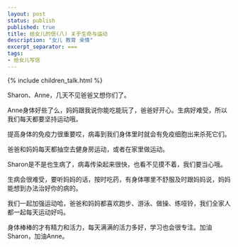 ```yaml
---
layout: post
status: publish
published: true
title: 给女儿的信(八) 关于生命与运动
description: "女儿 教育 亲情"
excerpt_separator: ===
tags:
- 给女儿写信
---
```


{% include children_talk.html %}

Sharon、Anne，几天不见爸爸又想你们了。

Anne身体好些了么，妈妈跟我说你能吃能玩了，爸爸好开心。生病好难受，所以我们每天都要坚持运动哦。

提高身体的免疫力很重要哎，病毒到我们身体里时就会有免疫细胞出来杀死它们。

爸爸和妈妈每天都抽空去健身房运动，或者在家里做运动。

Sharon是不是也生病了，病毒传染起来很快，也看不见摸不着，我们要当心哦。

生病会很难受，要听妈妈的话，按时吃药，有身体哪里不舒服及时跟妈妈说，妈妈能想到办法治好你的病的。

我们一起加强运动哈，爸爸和妈妈都喜欢跑步、游泳、做操、练哑铃，我们全家人都一起每天运动好吗。

身体棒棒的才有精力和活力，每天满满的活力多好，学习也会很专注。加油Sharon，加油Anne。


